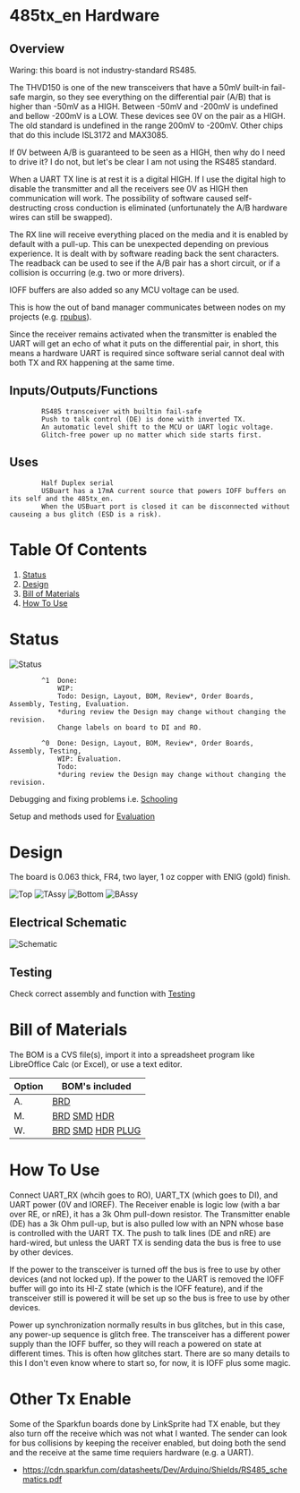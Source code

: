 # 485tx_en Hardware

## Overview

Waring: this board is not industry-standard RS485.

The THVD150 is one of the new transceivers that have a 50mV built-in fail-safe margin, so they see everything on the differential pair (A/B) that is higher than -50mV as a HIGH. Between -50mV and -200mV is undefined and bellow -200mV is a LOW. These devices see 0V on the pair as a HIGH. The old standard is undefined in the range 200mV to -200mV. Other chips that do this include ISL3172 and MAX3085.

If 0V between A/B is guaranteed to be seen as a HIGH, then why do I need to drive it? I do not, but let's be clear I am not using the RS485 standard.

When a UART TX line is at rest it is a digital HIGH. If I use the digital high to disable the transmitter and all the receivers see 0V as HIGH then communication will work. The possibility of software caused self-destructing cross conduction is eliminated (unfortunately the A/B hardware wires can still be swapped).

The RX line will receive everything placed on the media and it is enabled by default with a pull-up. This can be unexpected depending on previous experience. It is dealt with by software reading back the sent characters. The readback can be used to see if the A/B pair has a short circuit, or if a collision is occurring (e.g. two or more drivers).  

IOFF buffers are also added so any MCU voltage can be used.

This is how the out of band manager communicates between nodes on my projects (e.g. [rpubus]).

[rpubus]: https://rpubus.org/

Since the receiver remains activated when the transmitter is enabled the UART will get an echo of what it puts on the differential pair, in short, this means a hardware UART is required since software serial cannot deal with both TX and RX happening at the same time.


## Inputs/Outputs/Functions

```
        RS485 transceiver with builtin fail-safe 
        Push to talk control (DE) is done with inverted TX.
        An automatic level shift to the MCU or UART logic voltage.
        Glitch-free power up no matter which side starts first.
```


## Uses

```
        Half Duplex serial
        USBuart has a 17mA current source that powers IOFF buffers on its self and the 485tx_en.
        When the USBuart port is closed it can be disconnected without causeing a bus glitch (ESD is a risk).
```


# Table Of Contents

1. [Status](#status)
2. [Design](#design)
3. [Bill of Materials](#bill-of-materials)
4. [How To Use](#how-to-use)


# Status

![Status](./status_icon.png "Status")

```
        ^1  Done: 
            WIP: 
            Todo: Design, Layout, BOM, Review*, Order Boards, Assembly, Testing, Evaluation.
            *during review the Design may change without changing the revision.
            Change labels on board to DI and RO.
            
        ^0  Done: Design, Layout, BOM, Review*, Order Boards, Assembly, Testing,
            WIP: Evaluation.
            Todo: 
            *during review the Design may change without changing the revision. 
```

Debugging and fixing problems i.e. [Schooling](./Schooling/)

Setup and methods used for [Evaluation](./Evaluation/)


# Design

The board is 0.063 thick, FR4, two layer, 1 oz copper with ENIG (gold) finish.

![Top](./Documents/18250,Top.png "Top")
![TAssy](./Documents/18250,TAssy.jpg "Top Assy")
![Bottom](./Documents/18250,Bottom.png "Bottom")
![BAssy](./Documents/18250,BAssy.jpg "Bottom Assy")


## Electrical Schematic

![Schematic](./Documents/18250,Schematic.png "Schematic")

## Testing

Check correct assembly and function with [Testing](./Testing/)


# Bill of Materials

The BOM is a CVS file(s), import it into a spreadsheet program like LibreOffice Calc (or Excel), or use a text editor.

Option | BOM's included
----- | ----- 
A. | [BRD] 
M. | [BRD] [SMD] [HDR] 
W. | [BRD] [SMD] [HDR] [PLUG]

[BRD]: ./Design/18250BRD,BOM.csv
[SMD]: ./Design/18250SMD,BOM.csv
[HDR]: ./Design/18250HDR,BOM.csv
[PLUG]: ./Design/18250PLUG,BOM.csv


# How To Use

Connect UART_RX (whcih goes to RO), UART_TX (which goes to DI), and UART power (0V and IOREF). The Receiver enable is logic low (with a bar over RE, or nRE), it has a 3k Ohm pull-down resistor. The Transmitter enable (DE) has a 3k Ohm pull-up, but is also pulled low with an NPN whose base is controlled with the UART TX. The push to talk lines (DE and nRE) are hard-wired, but unless the UART TX is sending data the bus is free to use by other devices. 

If the power to the transceiver is turned off the bus is free to use by other devices (and not locked up). If the power to the UART is removed the IOFF buffer will go into its HI-Z state (which is the IOFF feature), and if the transceiver still is powered it will be set up so the bus is free to use by other devices.

Power up synchronization normally results in bus glitches, but in this case, any power-up sequence is glitch free. The transceiver has a different power supply than the IOFF buffer, so they will reach a powered on state at different times. This is often how glitches start. There are so many details to this I don't even know where to start so, for now, it is IOFF plus some magic.


# Other Tx Enable

Some of the Sparkfun boards done by LinkSprite had TX enable, but they also turn off the receive which was not what I wanted. The sender can look for bus collisions by keeping the receiver enabled, but doing both the send and the receive at the same time requiers hardware (e.g. a UART).

* https://cdn.sparkfun.com/datasheets/Dev/Arduino/Shields/RS485_schematics.pdf




